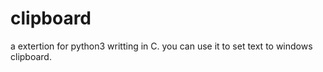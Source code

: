 # clipboard
a extertion for python3 writting in C. you can use it to set text to windows clipboard.
